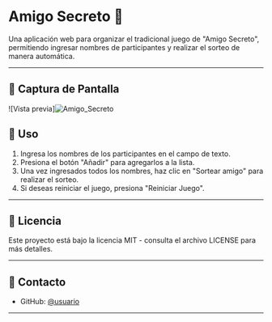 # Amigo Secreto 🎁

Una aplicación web para organizar el tradicional juego de "Amigo Secreto", permitiendo ingresar nombres de participantes y realizar el sorteo de manera automática.

---

## 📸 Captura de Pantalla

![Vista previa]![Amigo_Secreto](https://github.com/user-attachments/assets/d5144269-5f2d-4c2c-8878-6e1a9c9e03be)

## 📖 Uso

1. Ingresa los nombres de los participantes en el campo de texto.
2. Presiona el botón "Añadir" para agregarlos a la lista.
3. Una vez ingresados todos los nombres, haz clic en "Sortear amigo" para realizar el sorteo.
4. Si deseas reiniciar el juego, presiona "Reiniciar Juego".

---
## 📜 Licencia

Este proyecto está bajo la licencia MIT - consulta el archivo LICENSE para más detalles.

---

## 📧 Contacto

- GitHub: [@usuario](https://github.com/Srodasc)

---

